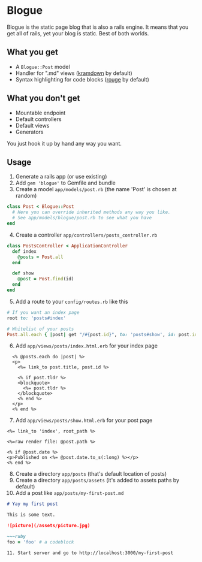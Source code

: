 # Blogue

Blogue is the static page blog that is also a rails engine. It means that you get all of rails, yet your blog is static. Best of both worlds.

## What you get

* A `Blogue::Post` model
* Handler for ".md" views ([kramdown](https://github.com/gettalong/kramdown/) by default)
* Syntax highlighting for code blocks ([rouge](https://github.com/jayferd/rouge) by default)

## What you don't get

* Mountable endpoint
* Default controllers
* Default views
* Generators

You just hook it up by hand any way you want.

## Usage

1. Generate a rails app (or use existing)
2. Add `gem 'blogue'` to Gemfile and bundle
3. Create a model `app/models/post.rb` (the name 'Post' is chosen at random)
  ~~~ruby
  class Post < Blogue::Post
    # Here you can override inherited methods any way you like.
    # See app/models/blogue/post.rb to see what you have
  end
  ~~~

4. Create a controller `app/controllers/posts_controller.rb`
  ~~~ruby
  class PostsController < ApplicationController
    def index
      @posts = Post.all
    end

    def show
      @post = Post.find(id)
    end
  end
  ~~~

5. Add a route to your `config/routes.rb` like this
  ~~~ruby
  # If you want an index page
  root to: 'posts#index'

  # Whitelist of your posts
  Post.all.each { |post| get "/#{post.id}", to: 'posts#show', id: post.id }
  ~~~

6. Add `app/views/posts/index.html.erb` for your index page
  ~~~erb
    <% @posts.each do |post| %>
    <p>
      <%= link_to post.title, post.id %>

      <% if post.tldr %>
      <blockquote>
        <%= post.tldr %>
      </blockquote>
      <% end %>
    </p>
    <% end %>
  ~~~

7. Add `app/views/posts/show.html.erb` for your post page
  ~~~erb
  <%= link_to 'index', root_path %>

  <%=raw render file: @post.path %>

  <% if @post.date %>
  <p>Published on <%= @post.date.to_s(:long) %></p>
  <% end %>
  ~~~

8. Create a directory `app/posts` (that's default location of posts)
9. Create a directory `app/posts/assets` (it's added to assets paths by default)
10. Add a post like `app/posts/my-first-post.md`
  ~~~markdown
  # Yay my first post

  This is some text.

  ![picture](/assets/picture.jpg)

  ~~~ruby
  foo = 'foo' # a codeblock
  ~~~

  <!--meta
    date: 2013-10-21
    tldr: Awesome
  -->
  ~~~
11. Start server and go to http://localhost:3000/my-first-post
